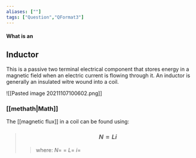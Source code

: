 ```yaml
---
aliases: [""]
tags: ["Question","QFormat3"]
---
```


#### What is an
## Inductor

This is a passive two terminal electrical component that stores energy in a magnetic field when an electric current is flowing through it. An inductor is generally an insulated witre wound into a coil.

![[Pasted image 20211107100602.png]]

### [[methath|Math]]

The [[magnetic flux]] in a coil can be found using:
> ### $$ N  = Li $$ 
>> where:
>> $N=$ 
>> $=$
>> $L=$
>> $i=$
